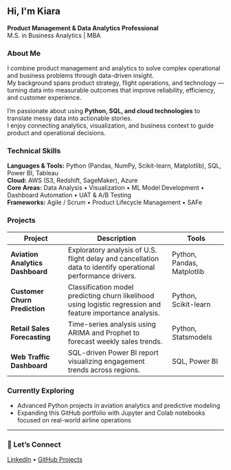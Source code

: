 ## Hi, I'm Kiara
**Product Management & Data Analytics Professional**  
M.S. in Business Analytics  |  MBA  

### About Me
I combine product management and analytics to solve complex operational and business problems through data-driven insight.  
My background spans product strategy, flight operations, and technology — turning data into measurable outcomes that improve reliability, efficiency, and customer experience.

I’m passionate about using **Python, SQL, and cloud technologies** to translate messy data into actionable stories.  
I enjoy connecting analytics, visualization, and business context to guide product and operational decisions.

### Technical Skills
**Languages & Tools:** Python (Pandas, NumPy, Scikit-learn, Matplotlib), SQL, Power BI, Tableau  
**Cloud:** AWS (S3, Redshift, SageMaker), Azure  
**Core Areas:** Data Analysis • Visualization • ML Model Development • Dashboard Automation • UAT & A/B Testing  
**Frameworks:** Agile / Scrum • Product Lifecycle Management • SAFe  

### Projects
| Project | Description | Tools |
|----------|--------------|-------|
| **Aviation Analytics Dashboard** | Exploratory analysis of U.S. flight delay and cancellation data to identify operational performance drivers. | Python, Pandas, Matplotlib |
| **Customer Churn Prediction** | Classification model predicting churn likelihood using logistic regression and feature importance analysis. | Python, Scikit-learn |
| **Retail Sales Forecasting** | Time-series analysis using ARIMA and Prophet to forecast weekly sales trends. | Python, Statsmodels |
| **Web Traffic Dashboard** | SQL-driven Power BI report visualizing engagement trends across regions. | SQL, Power BI |

### Currently Exploring
- Advanced Python projects in aviation analytics and predictive modeling  
- Expanding this GitHub portfolio with Jupyter and Colab notebooks focused on real-world airline operations


---

### 🔗 Let’s Connect
[LinkedIn](https://www.linkedin.com/in/kiara-serrano) • [GitHub Projects](https://github.com/kiserran)


